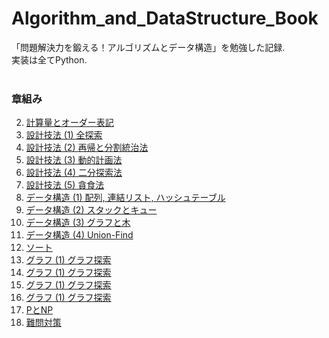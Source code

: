 # Algorithm_and_DataStructure_Book

「問題解決力を鍛える！アルゴリズムとデータ構造」を勉強した記録.  
実装は全てPython.  
<br>


<h3> 章組み </h3>

2. [計算量とオーダー表記](https://github.com/TeddyGlass/Algorithm_and_DataStructure_Book/blob/main/notebook/oder.ipynb)
3. [設計技法 (1) 全探索]()
4. [設計技法 (2) 再帰と分割統治法]()
5. [設計技法 (3) 動的計画法]()
6. [設計技法 (4) 二分探索法]()
7. [設計技法 (5) 貪食法]()
8. [データ構造 (1) 配列, 連結リスト, ハッシュテーブル]()
9. [データ構造 (2) スタックとキュー]()
10. [データ構造 (3) グラフと木]()
11. [データ構造 (4) Union-Find]()
12. [ソート]()
13. [グラフ (1) グラフ探索]()
14. [グラフ (1) グラフ探索]()
15. [グラフ (1) グラフ探索]()
16. [グラフ (1) グラフ探索]()
17. [PとNP]()
18. [難問対策]()
